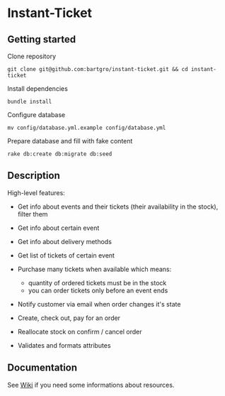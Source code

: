 # Instant-Ticket

## Getting started

Clone repository

```Shell
git clone git@github.com:bartgro/instant-ticket.git && cd instant-ticket
```

Install dependencies

```Shell
bundle install
```

Configure database

```Shell
mv config/database.yml.example config/database.yml
```

Prepare database and fill with fake content

```Shell
rake db:create db:migrate db:seed
```

## Description

High-level features:

- Get info about events and their tickets (their availability in the stock), filter them
- Get info about certain event
- Get info about delivery methods
- Get list of tickets of certain event
- Purchase many tickets when available which means:

  - quantity of ordered tickets must be in the stock
  - you can order tickets only before an event ends

- Notify customer via email when order changes it's state
- Create, check out, pay for an order
- Reallocate stock on confirm / cancel order
- Validates and formats attributes

## Documentation

See [Wiki](https://github.com/bartgro/instant-ticket/wiki) if you need some informations about resources.
